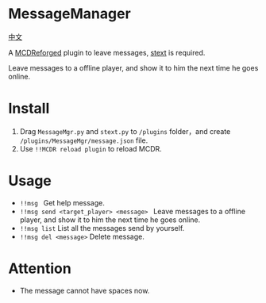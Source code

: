 # MessageManager

[中文](https://github.com/wyf0762/MessageManager/blob/master/README.md)

A [MCDReforged](https://github.com/Fallen-Breath/MCDReforged) plugin to leave messages, [stext](https://github.com/TISUnion/stext) is required.

Leave messages to a offline player, and show it to him the next time he goes online.

# Install

1. Drag `MessageMgr.py` and `stext.py` to `/plugins` folder，and create `/plugins/MessageMgr/message.json` file.
2. Use `!!MCDR reload plugin` to reload MCDR.

# Usage

- `!!msg ` Get help message.
- `!!msg send <target_player> <message> ` Leave messages to a offline player, and show it to him the next time he goes online.
- `!!msg list` List all the messages send by yourself.
- `!!msg del <message>` Delete message.

# Attention

- The message cannot have spaces now.